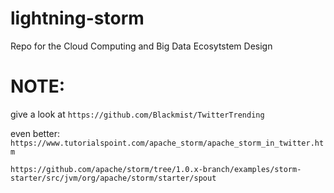 # lightning-storm
Repo for the Cloud Computing and Big Data Ecosytstem Design

# NOTE:
give a look at `https://github.com/Blackmist/TwitterTrending`

even better: `https://www.tutorialspoint.com/apache_storm/apache_storm_in_twitter.htm`

`https://github.com/apache/storm/tree/1.0.x-branch/examples/storm-starter/src/jvm/org/apache/storm/starter/spout`

